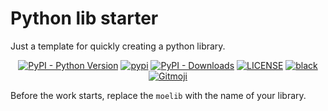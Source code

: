 # Python lib starter

Just a template for quickly creating a python library.

<p align="center">
   <a href="https://python.org/" target="_blank"><img alt="PyPI - Python Version" src="https://img.shields.io/pypi/pyversions/moelib?logo=python&style=flat-square"></a>
   <a href="https://pypi.org/project/moelib/" target="_blank"><img src="https://img.shields.io/pypi/v/moelib?style=flat-square" alt="pypi"></a>
   <a href="https://pypi.org/project/moelib/" target="_blank"><img alt="PyPI - Downloads" src="https://img.shields.io/pypi/dm/moelib?style=flat-square"></a>
   <a href="LICENSE"><img alt="LICENSE" src="https://img.shields.io/github/license/ShigureLab/moelib?style=flat-square"></a>
   <a href="https://github.com/psf/black"><img alt="black" src="https://img.shields.io/badge/code%20style-black-000000?style=flat-square"></a>
   <a href="https://gitmoji.dev"><img src="https://img.shields.io/badge/gitmoji-%20😜%20😍-FFDD67?style=flat-square" alt="Gitmoji"></a>
</p>

Before the work starts, replace the `moelib` with the name of your library.

